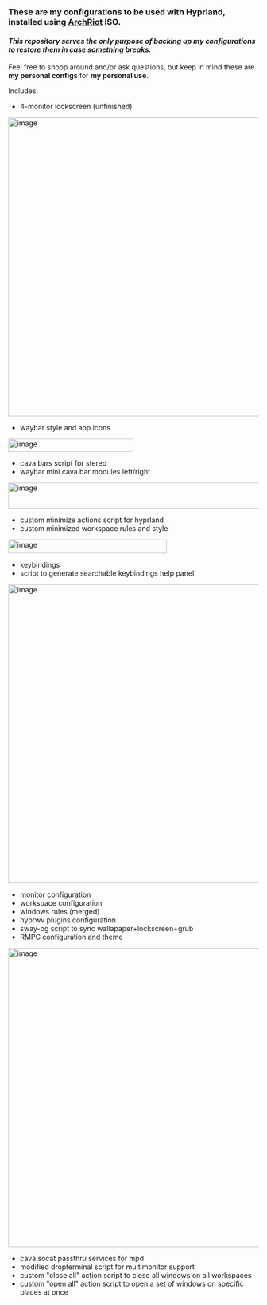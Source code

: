 ### These are **my** configurations to be used with Hyprland, installed using [ArchRiot](https://github.com/CyphrRiot/ArchRiot) ISO.
#### *This repository serves the only purpose of backing up my configurations to restore them in case something breaks.*
Feel free to snoop around and/or ask questions, but keep in mind these are **my personal configs** for **my personal use**.

Includes:
- 4-monitor lockscreen (unfinished)
<img width="600" alt="image" src="https://github.com/user-attachments/assets/e7ce5d84-b860-4309-93da-b717e14dbf44" />


- waybar style and app icons
<img width="252" height="26" alt="image" src="https://github.com/user-attachments/assets/635d10b9-3eef-4bdb-bcb1-7886e090c85a" />

- cava bars script for stereo
- waybar mini cava bar modules left/right
<img width="555" height="52" alt="image" src="https://github.com/user-attachments/assets/a5fd8f1b-1228-4319-aa3c-4746343bf76e" />

- custom minimize actions script for hyprland
- custom minimized workspace rules and style
<img width="319" height="28" alt="image" src="https://github.com/user-attachments/assets/d5ef1bfe-8b5c-4f6b-a09c-9be4b401b0c0" />

- keybindings
- script to generate searchable keybindings help panel
<img width="600" alt="image" src="https://github.com/user-attachments/assets/9251448b-1f00-4c7c-8525-9496d668ea87" />

- monitor configuration
- workspace configuration
- windows rules (merged)
- hyprwv plugins configuration
- sway-bg script to sync wallapaper+lockscreen+grub
- RMPC configuration and theme
<img width="600" alt="image" src="https://github.com/user-attachments/assets/5968b9d8-e670-44d2-b839-ae1e3d7605dc" />

- cava socat passthru services for mpd
- modified dropterminal script for multimonitor support
- custom "close all" action script to close all windows on all workspaces
- custom "open all" action script to open a set of windows on specific places at once




